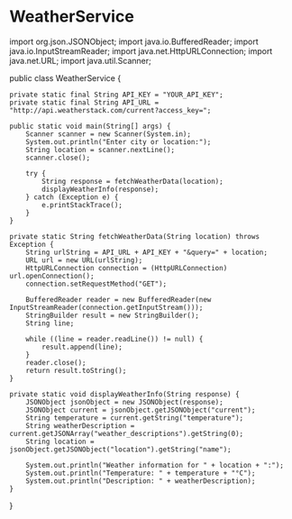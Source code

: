 # WeatherService
import org.json.JSONObject;
import java.io.BufferedReader;
import java.io.InputStreamReader;
import java.net.HttpURLConnection;
import java.net.URL;
import java.util.Scanner;

public class WeatherService {

    private static final String API_KEY = "YOUR_API_KEY"; 
    private static final String API_URL = "http://api.weatherstack.com/current?access_key=";

    public static void main(String[] args) {
        Scanner scanner = new Scanner(System.in);
        System.out.println("Enter city or location:");
        String location = scanner.nextLine();
        scanner.close();

        try {
            String response = fetchWeatherData(location);
            displayWeatherInfo(response);
        } catch (Exception e) {
            e.printStackTrace();
        }
    }

    private static String fetchWeatherData(String location) throws Exception {
        String urlString = API_URL + API_KEY + "&query=" + location;
        URL url = new URL(urlString);
        HttpURLConnection connection = (HttpURLConnection) url.openConnection();
        connection.setRequestMethod("GET");

        BufferedReader reader = new BufferedReader(new InputStreamReader(connection.getInputStream()));
        StringBuilder result = new StringBuilder();
        String line;

        while ((line = reader.readLine()) != null) {
            result.append(line);
        }
        reader.close();
        return result.toString();
    }

    private static void displayWeatherInfo(String response) {
        JSONObject jsonObject = new JSONObject(response);
        JSONObject current = jsonObject.getJSONObject("current");
        String temperature = current.getString("temperature");
        String weatherDescription = current.getJSONArray("weather_descriptions").getString(0);
        String location = jsonObject.getJSONObject("location").getString("name");

        System.out.println("Weather information for " + location + ":");
        System.out.println("Temperature: " + temperature + "°C");
        System.out.println("Description: " + weatherDescription);
    }
}
